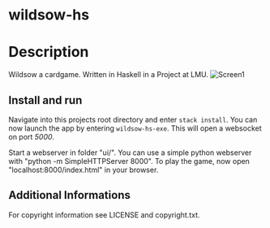 # wildsow-hs

# Description
Wildsow a cardgame. Written in Haskell in a Project at LMU.
![Screen1](http://github.com/romue404/wildsow.hs/screens/screen4.png)

## Install and run
Navigate into this projects root directory and enter `stack install`.
You can now launch the app by entering `wildsow-hs-exe`.
This will open a websocket on port *5000*.

Start a webserver in folder "ui/". You can use a simple python webserver with "python -m SimpleHTTPServer 8000".
To play the game, now open "localhost:8000/index.html" in your browser. 

## Additional Informations
For copyright information see LICENSE and copyright.txt.
 